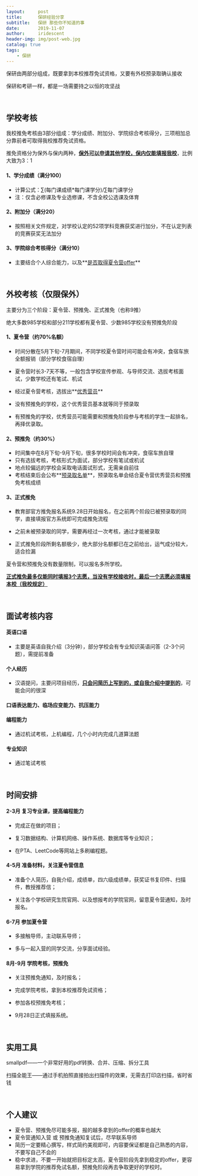 ```yaml
---
layout:     post
title:      保研经验分享
subtitle:   保研 那些你不知道的事
date:       2019-11-07
author:     iridescent
header-img: img/post-web.jpg
catalog: true
tags:
    - 保研
---
```


保研由两部分组成，既要拿到本校推荐免试资格，又要有外校预录取确认接收

保研和考研一样，都是一场需要持之以恒的攻坚战

</br>

## 学校考核

我校推免考核由3部分组成：学分成绩、附加分、学院综合考核得分，三项相加总分靠前者可取得我校推荐免试资格。

推免资格分为保外与保内两种，**<u>保外可以申请其他学校，保内仅能填报我校</u>**，比例大致为3：1

#### 1、学分成绩（满分100）

- 计算公式：∑(每门课成绩*每门课学分)/∑每门课学分
- 注：仅含必修课及专业选修课，不含全校公选课及体育

#### 2、附加分（满分20）

- 按照相关文件规定，对学校认定的52项学科竞赛获奖进行加分，不在认定列表的竞赛获奖无法加分

#### 3、学院综合考核得分（满分10）

- 主要结合个人综合能力，以及**<u>是否取得夏令营offer</u>**

</br>

## 外校考核（仅限保外）

主要分为三个阶段：夏令营、预推免、正式推免（也称9推）

绝大多数985学校和部分211学校都有夏令营、少数985学校没有预推免阶段

#### 1、夏令营（约70%名额）

- 时间分散在5月下旬-7月期间，不同学校夏令营时间可能会有冲突，食宿车旅全额报销（部分学校食宿自理）

- 夏令营时长3-7天不等，一般包含学校宣传参观、与导师交流、选拔考核面试，少数学校还有笔试、机试

- 经过夏令营考核，选拔出**<u>优秀营员</u>**

- 没有预推免的学校，这个优秀营员基本就等同于预录取

- 有预推免的学校，优秀营员可能需要和预推免阶段参与考核的学生一起排名，再择优录取。

#### 2、预推免（约30%）

- 时间集中在8月下旬-9月下旬，很多学校时间会有冲突，食宿车旅自理
- 只有选拔考核，考核形式为面试，部分学校有笔试或机试
- 地点较偏远的学校会采取电话面试形式，无需亲自前往
- 考核结束后会公布**<u>预录取名单</u>**，预录取名单会结合夏令营优秀营员和预推免考核成绩

#### 3、正式推免

- 教育部官方推免报名系统9.28日开始报名，在之前两个阶段已被预录取的同学，直接填报官方系统即可完成推免流程

- 之前未被预录取的同学，需要再经过一次考核，通过才能被录取

- 正式推免阶段所剩名额极少，绝大部分名额都已在之前给出，运气成分较大，适合捡漏



夏令营和预推免没有数量限制，可以报名多所学校。

**<u>正式推免最多仅能同时填报3个志愿，当没有学校接收时，最后一个志愿必须填报本校（我校规定）</u>**

</br>

## 面试考核内容

#### 英语口语

- 主要是英语自我介绍（3分钟），部分学校会有专业知识英语问答（2-3个问题），需提前准备

#### 个人经历

- 汉语提问，主要问项目经历，**<u>只会问简历上写到的，或自我介绍中提到的</u>**，可能会问的很深

#### 口语表达能力、临场应变能力、抗压能力

#### 编程能力

- 通过机试考核，上机编程，几个小时内完成几道算法题

#### 专业知识

- 通过笔试考核

</br>

## 时间安排

#### 2-3月 复习专业课，提高编程能力

- 完成正在做的项目；

- 复习数据结构、计算机网络、操作系统、数据库等专业知识；

- 在PTA、LeetCode等网站上多刷编程题。

#### 4-5月 准备材料，关注夏令营信息

- 准备个人简历，自我介绍，成绩单，四六级成绩单，获奖证书复印件、扫描件，教授推荐信；

- 关注各个学校研究生院官网、以及想报考的学院官网，留意夏令营通知，及时报名。

#### 6-7月 参加夏令营

- 多接触导师，主动联系导师；

- 多与一起入营的同学交流，分享面试经验。

#### 8月-9月 学院考核，预推免

- 关注预推免通知，及时报名；

- 完成学院考核，拿到本校推荐免试资格；

- 参加各校预推免考核；

- 9月28日正式填报系统。

</br>

## 实用工具

smallpdf——一个非常好用的pdf转换、合并、压缩、拆分工具

扫描全能王——通过手机拍照直接拍出扫描件的效果，无需去打印店扫描，省时省钱

</br>

## 个人建议

- 夏令营、预推免尽可能多报，报的越多拿到的offer的概率也越大
- 夏令营通知入营 或 预推免通知复试后，尽早联系导师
- 简历一定要精心撰写，样式简约美观即可，内容要保证都是自己熟悉的内容，不要写自己不会的
- 稳中求进，不要一开始就把目标定太高，夏令营阶段先拿到稳定的offer，更容易拿到学院的推荐免试名额，预推免阶段再去争取更好的学校时。

</br>